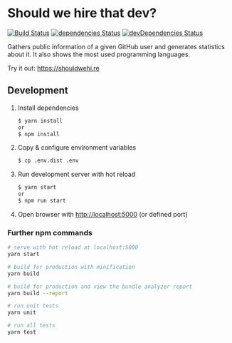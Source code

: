 # Should we hire that dev?

[![Build Status](https://travis-ci.org/tschortsch/should-we-hire-that-dev-vue.svg?branch=master)](https://travis-ci.org/tschortsch/should-we-hire-that-dev-vue)
[![dependencies Status](https://david-dm.org/tschortsch/should-we-hire-that-dev-vue/status.svg)](https://david-dm.org/tschortsch/should-we-hire-that-dev-vue)
[![devDependencies Status](https://david-dm.org/tschortsch/should-we-hire-that-dev-vue/dev-status.svg)](https://david-dm.org/tschortsch/should-we-hire-that-dev-vue?type=dev)

Gathers public information of a given GitHub user and generates statistics about it.
It also shows the most used programming languages.

Try it out: https://shouldwehi.re

## Development

1. Install dependencies
   ``` bash
   $ yarn install
   or
   $ npm install
   ```
1. Copy & configure environment variables
   ``` bash
   $ cp .env.dist .env
   ```
1. Run development server with hot reload
   ``` bash
   $ yarn start
   or
   $ npm run start
   ```
1. Open browser with [http://localhost:5000](http://localhost:5000) (or defined port)

### Further npm commands

``` bash
# serve with hot reload at localhost:5000
yarn start

# build for production with minification
yarn build

# build for production and view the bundle analyzer report
yarn build --report

# run unit tests
yarn unit

# run all tests
yarn test
```

